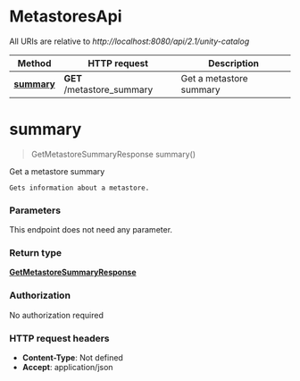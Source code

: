 # MetastoresApi

All URIs are relative to *http://localhost:8080/api/2.1/unity-catalog*

| Method | HTTP request | Description |
|------------- | ------------- | -------------|
| [**summary**](MetastoresApi.md#summary) | **GET** /metastore_summary | Get a metastore summary |


<a name="summary"></a>
# **summary**
> GetMetastoreSummaryResponse summary()

Get a metastore summary

    Gets information about a metastore. 

### Parameters
This endpoint does not need any parameter.

### Return type

[**GetMetastoreSummaryResponse**](../Models/GetMetastoreSummaryResponse.md)

### Authorization

No authorization required

### HTTP request headers

- **Content-Type**: Not defined
- **Accept**: application/json


